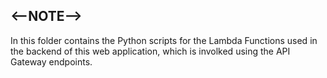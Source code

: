 ## <--NOTE-->

In this folder contains the Python scripts for the Lambda Functions used in the backend of this web application, which is involked using the API Gateway endpoints. 